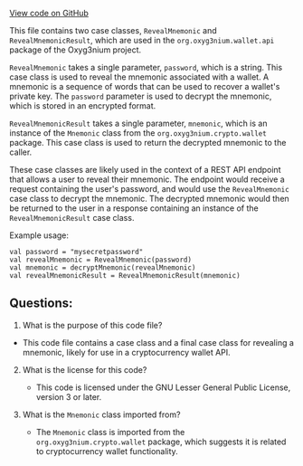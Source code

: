 [View code on GitHub](https://github.com/oxyg3nium/oxyg3nium/wallet/src/main/scala/org/oxyg3nium/wallet/api/model/RevealMnemonic.scala)

This file contains two case classes, `RevealMnemonic` and `RevealMnemonicResult`, which are used in the `org.oxyg3nium.wallet.api` package of the Oxyg3nium project. 

`RevealMnemonic` takes a single parameter, `password`, which is a string. This case class is used to reveal the mnemonic associated with a wallet. A mnemonic is a sequence of words that can be used to recover a wallet's private key. The `password` parameter is used to decrypt the mnemonic, which is stored in an encrypted format. 

`RevealMnemonicResult` takes a single parameter, `mnemonic`, which is an instance of the `Mnemonic` class from the `org.oxyg3nium.crypto.wallet` package. This case class is used to return the decrypted mnemonic to the caller. 

These case classes are likely used in the context of a REST API endpoint that allows a user to reveal their mnemonic. The endpoint would receive a request containing the user's password, and would use the `RevealMnemonic` case class to decrypt the mnemonic. The decrypted mnemonic would then be returned to the user in a response containing an instance of the `RevealMnemonicResult` case class. 

Example usage:

```
val password = "mysecretpassword"
val revealMnemonic = RevealMnemonic(password)
val mnemonic = decryptMnemonic(revealMnemonic)
val revealMnemonicResult = RevealMnemonicResult(mnemonic)
```
## Questions: 
 1. What is the purpose of this code file?
   - This code file contains a case class and a final case class for revealing a mnemonic, likely for use in a cryptocurrency wallet API.

2. What is the license for this code?
   - This code is licensed under the GNU Lesser General Public License, version 3 or later.

3. What is the `Mnemonic` class imported from?
   - The `Mnemonic` class is imported from the `org.oxyg3nium.crypto.wallet` package, which suggests it is related to cryptocurrency wallet functionality.
